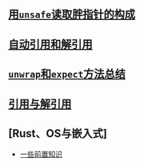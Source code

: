 ## [用`unsafe`读取胖指针的构成](fat_pointer_of_string.md)
## [自动引用和解引用](ref_and_deref.md)
## [`unwrap`和`expect`方法总结](unwrap_expect.md)
## [引用与解引用](ref_and_deref.md)
## [Rust、OS与嵌入式]
   * [一些前置知识](write_os_with_rust/pre-knowledge.md) 